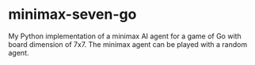 # minimax-seven-go
My Python implementation of a minimax AI agent for a game of Go with board dimension of 7x7. The minimax agent can be played with a random agent. 
